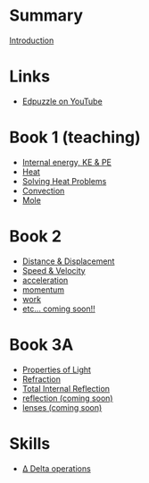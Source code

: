 # Summary

[Introduction](Introduction.md)

# Links
- [Edpuzzle on YouTube](links/edpuzzle.md)
# Book 1 (teaching)
- [Internal energy, KE & PE](book1/internal_energy.md)
- [Heat](book1/heat.md)
- [Solving Heat Problems](book1/heat_problems.md)
- [Convection](./book1/convection.md)
- [Mole](./book1/mole.md)
# Book 2
- [Distance & Displacement](book2/distance_displacement.md)
- [Speed & Velocity](book2/speed_velocity.md)
- [acceleration]()
- [momentum]()
- [work]()
- [etc... coming soon!!]()

# Book 3A
- [Properties of Light](book3a/light_properties.md)
- [Refraction](book3a/refraction.md)
- [Total Internal Reflection](book3a/tir.md)
- [reflection (coming soon)]()
- [lenses (coming soon)]()

# Skills
- [Δ Delta operations](other/delta.md)
